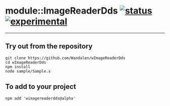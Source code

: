 
# module::ImageReaderDds  [![status](https://github.com/Wandalen/wImageReaderDds/workflows/publish/badge.svg)](https://github.com/Wandalen/wImageReaderDds/actions?query=workflow%3Apublish) [![experimental](https://img.shields.io/badge/stability-experimental-orange.svg)](https://github.com/emersion/stability-badges#experimental)

___

## Try out from the repository
```
git clone https://github.com/Wandalen/wImageReaderDds
cd wImageReaderDds
npm install
node sample/Sample.s
```

## To add to your project
```
npm add 'wimagereaderdds@alpha'
```




